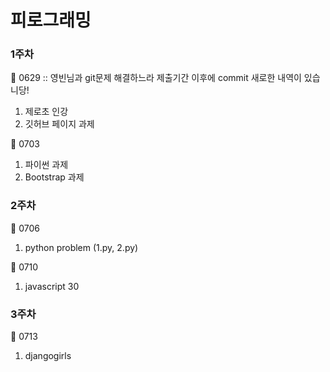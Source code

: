 # 피로그래밍

### 1주차
🍪 0629 :: 영빈님과 git문제 해결하느라 제출기간 이후에 commit 새로한 내역이 있습니당!
01. 제로초 인강
02. 깃허브 페이지 과제

🍪 0703
01. 파이썬 과제
01. Bootstrap 과제

### 2주차
🍪 0706
01. python problem (1.py, 2.py)

🍪 0710
01. javascript 30

### 3주차
🍪 0713
01. djangogirls

